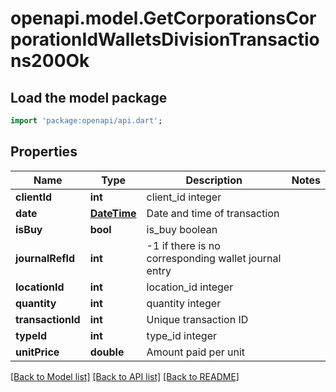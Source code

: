 # openapi.model.GetCorporationsCorporationIdWalletsDivisionTransactions200Ok

## Load the model package
```dart
import 'package:openapi/api.dart';
```

## Properties
Name | Type | Description | Notes
------------ | ------------- | ------------- | -------------
**clientId** | **int** | client_id integer | 
**date** | [**DateTime**](DateTime.md) | Date and time of transaction | 
**isBuy** | **bool** | is_buy boolean | 
**journalRefId** | **int** | -1 if there is no corresponding wallet journal entry | 
**locationId** | **int** | location_id integer | 
**quantity** | **int** | quantity integer | 
**transactionId** | **int** | Unique transaction ID | 
**typeId** | **int** | type_id integer | 
**unitPrice** | **double** | Amount paid per unit | 

[[Back to Model list]](../README.md#documentation-for-models) [[Back to API list]](../README.md#documentation-for-api-endpoints) [[Back to README]](../README.md)


